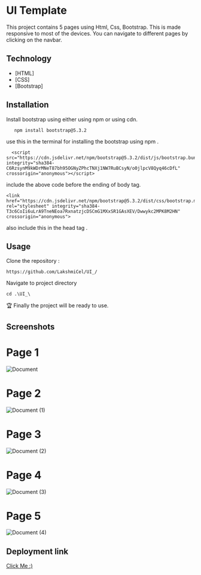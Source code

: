 # UI Template

This project contains 5 pages using Html, Css, Bootstrap. This is made responsive to most of the devices. You can navigate to different pages by clicking on the navbar. 

## Technology

- [HTML]
- [CSS]
- [Bootstrap]

## Installation

Install bootstrap using either using npm or using cdn.

```
   npm install bootstrap@5.3.2
```
use this in the terminal for installing the bootstrap using npm .
```
  <script src="https://cdn.jsdelivr.net/npm/bootstrap@5.3.2/dist/js/bootstrap.bundle.min.js" integrity="sha384-C6RzsynM9kWDrMNeT87bh95OGNyZPhcTNXj1NW7RuBCsyN/o0jlpcV8Qyq46cDfL" crossorigin="anonymous"></script>
```
include the above code before the ending of body tag.
```
<link href="https://cdn.jsdelivr.net/npm/bootstrap@5.3.2/dist/css/bootstrap.min.css" rel="stylesheet" integrity="sha384-T3c6CoIi6uLrA9TneNEoa7RxnatzjcDSCmG1MXxSR1GAsXEV/Dwwykc2MPK8M2HN" crossorigin="anonymous">
```
also include this in the head tag .

## Usage

Clone the repository :
```
https://github.com/LakshmiCel/UI_/
```
Navigate to project directory 
```
cd .\UI_\  
```


🏆 Finally the project will be ready to use.


## Screenshots
# Page 1
![Document](https://github.com/LakshmiCel/UI_/assets/146925327/87dc21f3-53be-4047-97a5-ab7843203efe)

# Page 2
![Document (1)](https://github.com/LakshmiCel/UI_/assets/146925327/cc79b4fd-826c-42bb-8d5f-78aec8964f4c)

# Page 3
![Document (2)](https://github.com/LakshmiCel/UI_/assets/146925327/dd1d1e24-9a68-4c22-af66-269f82bfdf51)

# Page 4
![Document (3)](https://github.com/LakshmiCel/UI_/assets/146925327/0395675f-6b13-4abe-8609-4ed0f3b14bf9)

# Page 5
![Document (4)](https://github.com/LakshmiCel/UI_/assets/146925327/5d5c809a-1914-410c-b073-378e36e3a87b)

## Deployment link 
[Click Me :)](https://lakshmicel.github.io/UI_/page_1/index.html)






